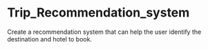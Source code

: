 # Trip_Recommendation_system
Create a recommendation system that can help the user identify the destination and hotel to book.
